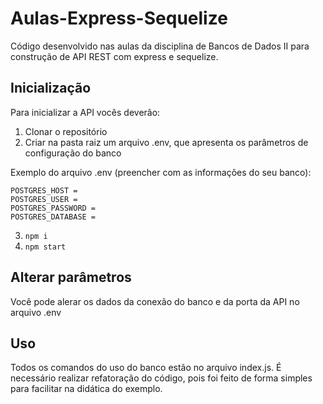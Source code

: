 # Aulas-Express-Sequelize

Código desenvolvido nas aulas da disciplina de Bancos de Dados II para construção de API REST com express e sequelize.

## Inicialização
Para inicializar a API vocês deverão:
1. Clonar o repositório
2. Criar na pasta raiz um arquivo .env, que apresenta os parâmetros de configuração do banco

Exemplo do arquivo .env (preencher com as informações do seu banco):
```
POSTGRES_HOST = 
POSTGRES_USER = 
POSTGRES_PASSWORD = 
POSTGRES_DATABASE = 
```

3. ```npm i```
4. ```npm start```

## Alterar parâmetros
Você pode alerar os dados da conexão do banco e da porta da API no arquivo .env

## Uso
Todos os comandos do uso do banco estão no arquivo index.js. É necessário realizar refatoração do código, pois foi feito de forma simples para facilitar na didática do exemplo.
